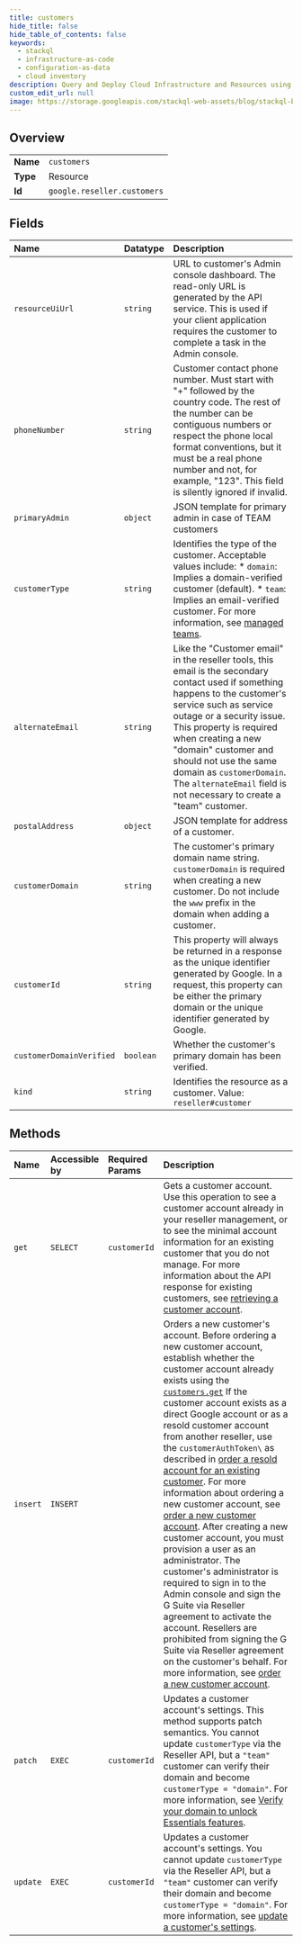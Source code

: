 ```yaml
---
title: customers
hide_title: false
hide_table_of_contents: false
keywords:
  - stackql
  - infrastructure-as-code
  - configuration-as-data
  - cloud inventory
description: Query and Deploy Cloud Infrastructure and Resources using SQL
custom_edit_url: null
image: https://storage.googleapis.com/stackql-web-assets/blog/stackql-blog-post-featured-image.png
---
```

  
    

## Overview
<table><tbody>
<tr><td><b>Name</b></td><td><code>customers</code></td></tr>
<tr><td><b>Type</b></td><td>Resource</td></tr>
<tr><td><b>Id</b></td><td><code>google.reseller.customers</code></td></tr>
</tbody></table>

## Fields
| Name | Datatype | Description |
|:-----|:---------|:------------|
| `resourceUiUrl` | `string` | URL to customer's Admin console dashboard. The read-only URL is generated by the API service. This is used if your client application requires the customer to complete a task in the Admin console. |
| `phoneNumber` | `string` | Customer contact phone number. Must start with "+" followed by the country code. The rest of the number can be contiguous numbers or respect the phone local format conventions, but it must be a real phone number and not, for example, "123". This field is silently ignored if invalid. |
| `primaryAdmin` | `object` | JSON template for primary admin in case of TEAM customers |
| `customerType` | `string` | Identifies the type of the customer. Acceptable values include: * `domain`: Implies a domain-verified customer (default). * `team`: Implies an email-verified customer. For more information, see [managed teams](https://support.google.com/a/users/answer/9939479). |
| `alternateEmail` | `string` | Like the "Customer email" in the reseller tools, this email is the secondary contact used if something happens to the customer's service such as service outage or a security issue. This property is required when creating a new "domain" customer and should not use the same domain as `customerDomain`. The `alternateEmail` field is not necessary to create a "team" customer. |
| `postalAddress` | `object` | JSON template for address of a customer. |
| `customerDomain` | `string` | The customer's primary domain name string. `customerDomain` is required when creating a new customer. Do not include the `www` prefix in the domain when adding a customer. |
| `customerId` | `string` | This property will always be returned in a response as the unique identifier generated by Google. In a request, this property can be either the primary domain or the unique identifier generated by Google. |
| `customerDomainVerified` | `boolean` | Whether the customer's primary domain has been verified. |
| `kind` | `string` | Identifies the resource as a customer. Value: `reseller#customer` |
## Methods
| Name | Accessible by | Required Params | Description |
|:-----|:--------------|:----------------|:------------|
| `get` | `SELECT` | `customerId` | Gets a customer account. Use this operation to see a customer account already in your reseller management, or to see the minimal account information for an existing customer that you do not manage. For more information about the API response for existing customers, see [retrieving a customer account](/admin-sdk/reseller/v1/how-tos/manage_customers#get_customer). |
| `insert` | `INSERT` |  | Orders a new customer's account. Before ordering a new customer account, establish whether the customer account already exists using the [`customers.get`](/admin-sdk/reseller/v1/reference/customers/get) If the customer account exists as a direct Google account or as a resold customer account from another reseller, use the `customerAuthToken\` as described in [order a resold account for an existing customer](/admin-sdk/reseller/v1/how-tos/manage_customers#create_existing_customer). For more information about ordering a new customer account, see [order a new customer account](/admin-sdk/reseller/v1/how-tos/manage_customers#create_customer). After creating a new customer account, you must provision a user as an administrator. The customer's administrator is required to sign in to the Admin console and sign the G Suite via Reseller agreement to activate the account. Resellers are prohibited from signing the G Suite via Reseller agreement on the customer's behalf. For more information, see [order a new customer account](/admin-sdk/reseller/v1/how-tos/manage_customers#tos). |
| `patch` | `EXEC` | `customerId` | Updates a customer account's settings. This method supports patch semantics. You cannot update `customerType` via the Reseller API, but a `"team"` customer can verify their domain and become `customerType = "domain"`. For more information, see [Verify your domain to unlock Essentials features](https://support.google.com/a/answer/9122284). |
| `update` | `EXEC` | `customerId` | Updates a customer account's settings. You cannot update `customerType` via the Reseller API, but a `"team"` customer can verify their domain and become `customerType = "domain"`. For more information, see [update a customer's settings](/admin-sdk/reseller/v1/how-tos/manage_customers#update_customer). |
